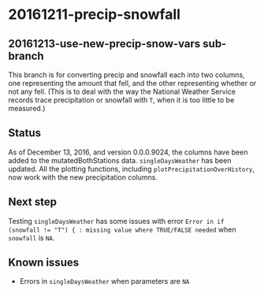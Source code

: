 # 20161211-precip-snowfall
## 20161213-use-new-precip-snow-vars sub-branch

This branch is for converting precip and snowfall each into two columns,
one representing the amount that fell,
and the other representing whether or not any fell.
(This is to deal with the way the National Weather Service records trace
precipitation or snowfall with `T`, when it is too little to be measured.)

## Status

As of December 13, 2016, 
and version 0.0.0.9024,
the columns have been added to the mutatedBothStations data.
`singleDaysWeather` has been updated.
All the plotting functions,
including
`plotPrecipitationOverHistory`,
now work with the new precipitation columns.

## Next step

Testing
`singleDaysWeather` has some issues with error
`Error in if (snowfall != "T") { : missing value where TRUE/FALSE needed`
when `snowfall` is `NA`.

## Known issues

* Errors in 
`singleDaysWeather`
when parameters are 
`NA`
